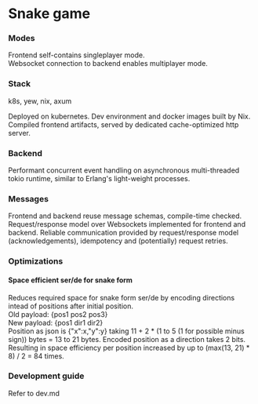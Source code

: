 # Snake game

### Modes
Frontend self-contains singleplayer mode.\
Websocket connection to backend enables multiplayer mode.

### Stack
k8s, yew, nix, axum

Deployed on kubernetes. Dev environment and docker images built by Nix. Compiled frontend artifacts, served by dedicated cache-optimized http server.

### Backend
Performant concurrent event handling on asynchronous multi-threaded tokio runtime, similar to Erlang's light-weight processes.

### Messages
Frontend and backend reuse message schemas, compile-time checked. Request/response model over Websockets implemented for frontend and backend. Reliable communication provided by request/response model (acknowledgements), idempotency and (potentially) request retries.

### Optimizations
#### Space efficient ser/de for snake form
Reduces required space for snake form ser/de by encoding directions intead of positions after initial position. \
Old payload: {pos1 pos2 pos3} \
New payload: {pos1 dir1 dir2} \
Position as json is {"x":x,"y":y} taking 11 + 2 * (1 to 5 (1 for possible minus sign)) bytes = 13 to 21 bytes. Encoded position as a direction takes 2 bits. Resulting in space efficiency per position increased by up to (max(13, 21) * 8) / 2 = 84 times.

### Development guide
Refer to dev.md
